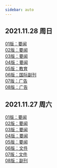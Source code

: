 ```yaml
---
sidebar: auto
---
```



<style>
    iframe{
        width:100%;
        display:block;
        height:1200px;
        margin-bottom:20px;
    }
</style>


## 2021.11.28 周日 

[01版：要闻](/file/paper/rmrb2021112801-01版：要闻.pdf)  
[02版：要闻](/file/paper/rmrb2021112802-02版：要闻.pdf)  
[03版：要闻](/file/paper/rmrb2021112803-03版：要闻.pdf)  
[04版：要闻](/file/paper/rmrb2021112804-04版：要闻.pdf)  
[05版：教育](/file/paper/rmrb2021112805-05版：教育.pdf)  
[06版：国际副刊](/file/paper/rmrb2021112806-06版：国际副刊.pdf)  
[07版：广告](/file/paper/rmrb2021112807-07版：广告.pdf)  
[08版：广告](/file/paper/rmrb2021112808-08版：广告.pdf)  

## 2021.11.27 周六 

[01版：要闻](/file/paper/rmrb2021112701-01版：要闻.pdf)   
[02版：要闻](/file/paper/rmrb2021112702-02版：要闻.pdf)   
[03版：要闻](/file/paper/rmrb2021112703-03版：要闻.pdf)   
[04版：要闻](/file/paper/rmrb2021112704-04版：要闻.pdf)   
[05版：要闻](/file/paper/rmrb2021112705-05版：要闻.pdf)   
[06版：文件](/file/paper/rmrb2021112706-06版：文件.pdf)   
[07版：文件](/file/paper/rmrb2021112707-07版：文件.pdf)   
[08版：副刊](/file/paper/rmrb2021112708-08版：副刊.pdf)   